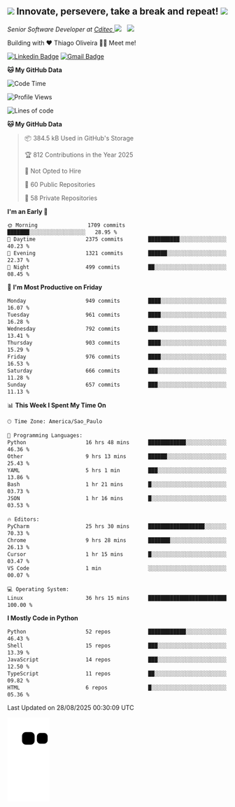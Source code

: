 <h2><img src="https://emojis.slackmojis.com/emojis/images/1531849430/4246/blob-sunglasses.gif?1531849430" width="30"/> Innovate, persevere, take a break and repeat! <img src="https://media.giphy.com/media/12oufCB0MyZ1Go/giphy.gif" width="50"></h2>
<img align='right' src="https://media.giphy.com/media/M9gbBd9nbDrOTu1Mqx/giphy.gif" width="230">
<p><em>Senior Software Developer at <a href="https://www.cditec.com.br/">Cditec
</a><img src="https://media.giphy.com/media/WUlplcMpOCEmTGBtBW/giphy.gif" width="30"> 
</em></p>



Building with ❤️ Thiago Oliveira 👋🏽 Meet me!

[![Linkedin Badge](https://img.shields.io/badge/-Thiago-blue?style=flat-square&logo=Linkedin&logoColor=white&link=https://www.linkedin.com/in/tgmarinho/)](https://www.linkedin.com/in/thiagoceconelo/) 
[![Gmail Badge](https://img.shields.io/badge/-thiceconelo@gmail.com-c14438?style=flat-square&logo=Gmail&logoColor=white&link=mailto:thiceconelo@gmail.com)](mailto:thiceconelo@gmail.com)

</em></p>

<!-- <span style="height ">
![Anurag's GitHub stats](https://github-readme-stats.vercel.app/api?username=arthurspk&show_icons=true&theme=tokyonight)
</span> -->

**🐱 My GitHub Data** 
<!--START_SECTION:waka-->
![Code Time](http://img.shields.io/badge/Code%20Time-3%2C593%20hrs%2025%20mins-blue)

![Profile Views](http://img.shields.io/badge/Profile%20Views-6-blue)

![Lines of code](https://img.shields.io/badge/From%20Hello%20World%20I%27ve%20Written-10.5%20million%20lines%20of%20code-blue)

**🐱 My GitHub Data** 

> 📦 384.5 kB Used in GitHub's Storage 
 > 
> 🏆 812 Contributions in the Year 2025
 > 
> 🚫 Not Opted to Hire
 > 
> 📜 60 Public Repositories 
 > 
> 🔑 58 Private Repositories 
 > 
**I'm an Early 🐤** 

```text
🌞 Morning                1709 commits        ███████░░░░░░░░░░░░░░░░░░   28.95 % 
🌆 Daytime                2375 commits        ██████████░░░░░░░░░░░░░░░   40.23 % 
🌃 Evening                1321 commits        ██████░░░░░░░░░░░░░░░░░░░   22.37 % 
🌙 Night                  499 commits         ██░░░░░░░░░░░░░░░░░░░░░░░   08.45 % 
```
📅 **I'm Most Productive on Friday** 

```text
Monday                   949 commits         ████░░░░░░░░░░░░░░░░░░░░░   16.07 % 
Tuesday                  961 commits         ████░░░░░░░░░░░░░░░░░░░░░   16.28 % 
Wednesday                792 commits         ███░░░░░░░░░░░░░░░░░░░░░░   13.41 % 
Thursday                 903 commits         ████░░░░░░░░░░░░░░░░░░░░░   15.29 % 
Friday                   976 commits         ████░░░░░░░░░░░░░░░░░░░░░   16.53 % 
Saturday                 666 commits         ███░░░░░░░░░░░░░░░░░░░░░░   11.28 % 
Sunday                   657 commits         ███░░░░░░░░░░░░░░░░░░░░░░   11.13 % 
```


📊 **This Week I Spent My Time On** 

```text
🕑︎ Time Zone: America/Sao_Paulo

💬 Programming Languages: 
Python                   16 hrs 48 mins      ████████████░░░░░░░░░░░░░   46.36 % 
Other                    9 hrs 13 mins       ██████░░░░░░░░░░░░░░░░░░░   25.43 % 
YAML                     5 hrs 1 min         ███░░░░░░░░░░░░░░░░░░░░░░   13.86 % 
Bash                     1 hr 21 mins        █░░░░░░░░░░░░░░░░░░░░░░░░   03.73 % 
JSON                     1 hr 16 mins        █░░░░░░░░░░░░░░░░░░░░░░░░   03.53 % 

🔥 Editors: 
PyCharm                  25 hrs 30 mins      ██████████████████░░░░░░░   70.33 % 
Chrome                   9 hrs 28 mins       ███████░░░░░░░░░░░░░░░░░░   26.13 % 
Cursor                   1 hr 15 mins        █░░░░░░░░░░░░░░░░░░░░░░░░   03.47 % 
VS Code                  1 min               ░░░░░░░░░░░░░░░░░░░░░░░░░   00.07 % 

💻 Operating System: 
Linux                    36 hrs 15 mins      █████████████████████████   100.00 % 
```

**I Mostly Code in Python** 

```text
Python                   52 repos            ████████████░░░░░░░░░░░░░   46.43 % 
Shell                    15 repos            ███░░░░░░░░░░░░░░░░░░░░░░   13.39 % 
JavaScript               14 repos            ███░░░░░░░░░░░░░░░░░░░░░░   12.50 % 
TypeScript               11 repos            ██░░░░░░░░░░░░░░░░░░░░░░░   09.82 % 
HTML                     6 repos             █░░░░░░░░░░░░░░░░░░░░░░░░   05.36 % 
```




 Last Updated on 28/08/2025 00:30:09 UTC
<!--END_SECTION:waka-->

![Snake animation](https://github.com/rafaballerini/rafaballerini/blob/output/github-contribution-grid-snake.svg)


<!---
ceconelo/ceconelo is a ✨ special ✨ repository because its `README.md` (this file) appears on your GitHub profile.
You can click the Preview link to take a look at your changes.
--->
